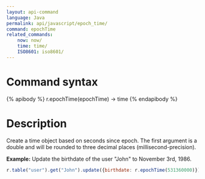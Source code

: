 ```yaml
---
layout: api-command
language: Java
permalink: api/javascript/epoch_time/
command: epochTime
related_commands:
    now: now/
    time: time/
    ISO8601: iso8601/
---
```


# Command syntax #

{% apibody %}
r.epochTime(epochTime) &rarr; time
{% endapibody %}

# Description #

Create a time object based on seconds since epoch. The first argument is a double and
will be rounded to three decimal places (millisecond-precision).

__Example:__ Update the birthdate of the user "John" to November 3rd, 1986.

```js
r.table("user").get("John").update({birthdate: r.epochTime(531360000)}).run(conn)
```
